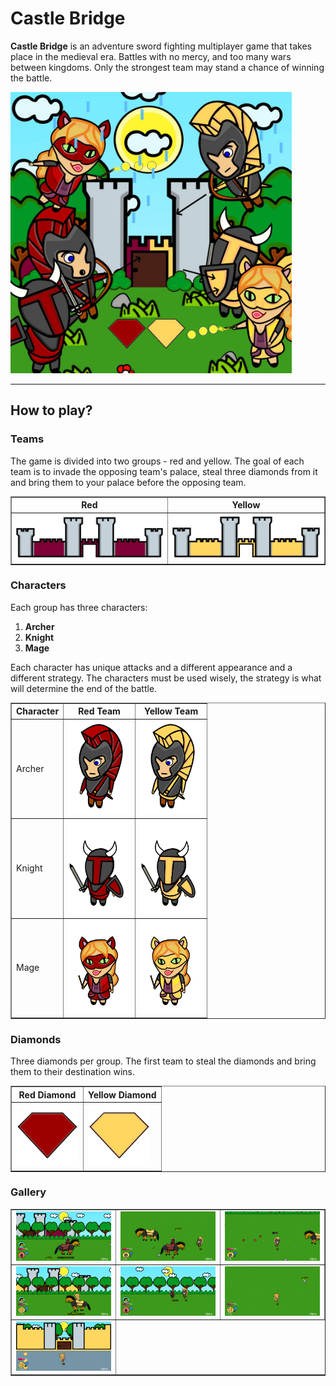 # Castle Bridge

**Castle Bridge** is an adventure sword fighting multiplayer game that takes place in the medieval era.
Battles with no mercy, and too many wars between kingdoms.
Only the strongest team may stand a chance of winning the battle.

   <img src="https://github.com/idanbachar/castle-bridge-game/raw/master/images/cover/cover.png?raw=true" width="450" />

---

## How to play?

### Teams

The game is divided into two groups - red and yellow.
The goal of each team is to invade the opposing team's palace, steal three diamonds from it and bring them to your palace before the opposing team.

<table border="1" cellspacing="0">
 <tr>
  <th>Red</th>
  <th>Yellow</th>
 </tr>
 <tr>
  <td>
   <img src="./images/castles/red_castle.png" width="250" />
  </td>
  <td>
   <img src="https://raw.githubusercontent.com/idanbachar/castle-bridge-game/master/images/castles/yellow_castle.png" width="250" />
  </td>
 </tr>
</table>

### Characters

Each group has three characters:
1. **Archer**
2. **Knight**
3. **Mage**

Each character has unique attacks and a different appearance and a different strategy.
The characters must be used wisely, the strategy is what will determine the end of the battle.

<table border="1" cellspacing="0">
 <tr>
  <th>Character</th>
  <th>Red Team</th>
  <th>Yellow Team</th>
 </tr>
 <tr>
  <td>Archer</td>
  <td>
   <img src="https://github.com/idanbachar/castle-bridge-game/raw/master/images/characters/red_archer.png?raw=true" width="100" />
  </td>
  <td>
   <img src="https://github.com/idanbachar/castle-bridge-game/raw/master/images/characters/yellow_archer.png?raw=true" width="100" />
  </td>
 </tr>
 <tr>
  <td>Knight</td>
  <td>
   <img src="https://github.com/idanbachar/castle-bridge-game/raw/master/images/characters/red_knight.png?raw=true" width="100" />
  </td>
  <td>
   <img src="https://github.com/idanbachar/castle-bridge-game/raw/master/images/characters/yellow_knight.png?raw=true" width="100" />
  </td>
 </tr>
 <tr>
  <td>Mage</td>
  <td>
   <img src="https://github.com/idanbachar/castle-bridge-game/raw/master/images/characters/red_mage.png?raw=true" width="100" />
  </td>
  <td>
   <img src="https://github.com/idanbachar/castle-bridge-game/raw/master/images/characters/yellow_mage.png?raw=true" width="100" />
  </td>
 </tr>
</table>

### Diamonds

Three diamonds per group. The first team to steal the diamonds and bring them to their destination wins.

<table border="1" cellspacing="0">
 <tr>
  <th>Red Diamond</th>
  <th>Yellow Diamond</th>
 </tr>
 <tr>
  <td>
   <img src="https://raw.githubusercontent.com/idanbachar/castle-bridge-game/master/images/diamonds/red_diamond.png" width="100" />
  </td>
  <td>
   <img src="https://raw.githubusercontent.com/idanbachar/castle-bridge-game/master/images/diamonds/yellow_diamond.png" width="100" />
  </td>
 </tr>
</table>


### Gallery
<table border="1" cellspacing="0">
 <tr>
  <td>
   <img src="https://raw.githubusercontent.com/idanbachar/castle-bridge-game/master/images/gameplay/gameplay_1.png" width="350" />
  </td>
  <td>
   <img src="https://raw.githubusercontent.com/idanbachar/castle-bridge-game/master/images/gameplay/gameplay_2.png" width="350" />
  </td>
   <td>
   <img src="https://raw.githubusercontent.com/idanbachar/castle-bridge-game/master/images/gameplay/gameplay_3.png" width="350" />
  </td>
 </tr>
 <tr>
  <td>
   <img src="https://raw.githubusercontent.com/idanbachar/castle-bridge-game/master/images/gameplay/gameplay_4.png" width="350" />
  </td>
  <td>
   <img src="https://raw.githubusercontent.com/idanbachar/castle-bridge-game/master/images/gameplay/gameplay_5.png" width="350" />
  </td>
   <td>
   <img src="https://raw.githubusercontent.com/idanbachar/castle-bridge-game/master/images/gameplay/gameplay_6.png" width="350" />
  </td>
 </tr>
 <tr>
  <td>
   <img src="https://raw.githubusercontent.com/idanbachar/castle-bridge-game/master/images/gameplay/gameplay_7.png" width="350" />
  </td>
 </tr>
</table>
